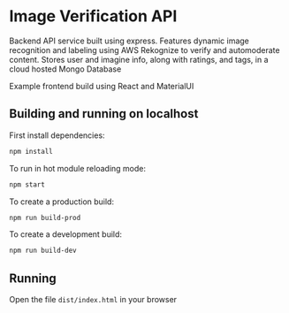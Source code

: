 
# Image Verification API

Backend API service built using express. Features dynamic image recognition and labeling using AWS Rekognize to verify and automoderate content. Stores user and imagine info, along with ratings, and tags, in a cloud hosted Mongo Database

Example frontend build using React and MaterialUI

## Building and running on localhost

First install dependencies:

```sh
npm install
```

To run in hot module reloading mode:

```sh
npm start
```

To create a production build:

```sh
npm run build-prod
```

To create a development build:

```sh
npm run build-dev
```

## Running

Open the file `dist/index.html` in your browser
